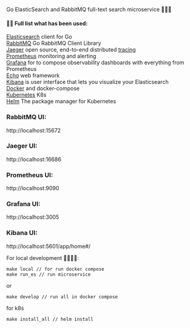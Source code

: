 Go ElasticSearch and RabbitMQ full-text search microservice 👋✨💫

#### 👨‍💻 Full list what has been used:
[Elasticsearch](https://github.com/elastic/go-elasticsearch) client for Go <br/>
[RabbitMQ](https://github.com/rabbitmq/amqp091-go) Go RabbitMQ Client Library <br/>
[Jaeger](https://www.jaegertracing.io/) open source, end-to-end distributed [tracing](https://opentracing.io/) <br/>
[Prometheus](https://prometheus.io/) monitoring and alerting <br/>
[Grafana](https://grafana.com/) for to compose observability dashboards with everything from Prometheus <br/>
[Echo](https://github.com/labstack/echo) web framework <br/>
[Kibana](https://github.com/labstack/echo) is user interface that lets you visualize your Elasticsearch <br/>
[Docker](https://www.docker.com/) and docker-compose <br/>
[Kubernetes](https://kubernetes.io/) K8s <br/>
[Helm](https://helm.sh/) The package manager for Kubernetes <br/>


### RabbitMQ UI:

http://localhost:15672

### Jaeger UI:

http://localhost:16686

### Prometheus UI:

http://localhost:9090

### Grafana UI:

http://localhost:3005

### Kibana UI:

http://localhost:5601/app/home#/


For local development 🙌👨‍💻🚀:

```
make local // for run docker compose
make run_es // run microservice
```
or
```
make develop // run all in docker compose
```

for k8s
```
make install_all // helm install
```

